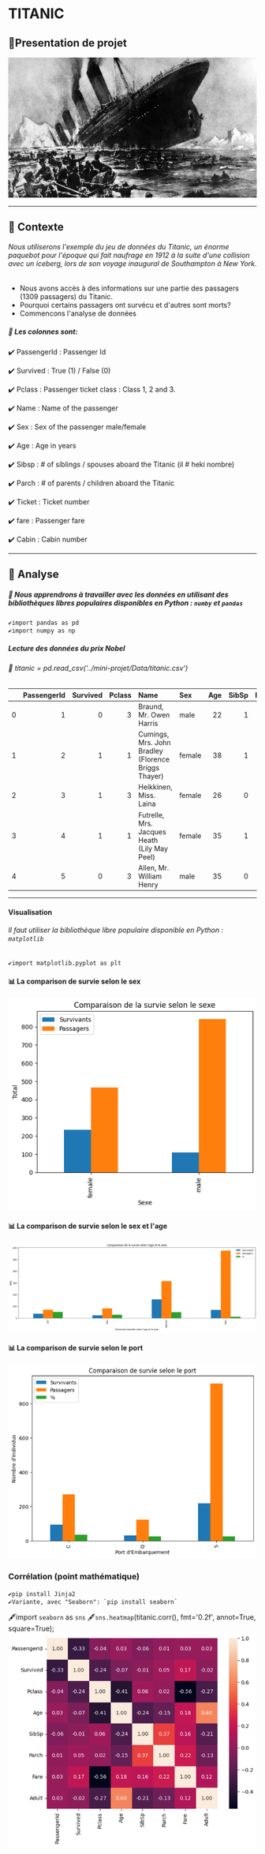 # TITANIC

## 📁Presentation de projet
![img](./image/titanic.jpg)

--------
## 📌 Contexte

###### <p>Nous utiliserons l'exemple du jeu de données du Titanic, un énorme paquebot pour l'époque qui fait naufrage en 1912 à la suite d'une collision avec un iceberg, lors de son voyage inaugural de Southampton à New York.</p>
   * Nous avons accès à des informations sur une partie des passagers (1309 passagers) du Titanic. 
   * Pourquoi certains passagers ont survécu et d'autres sont morts?
   * Commencons l'analyse de données


##### 🔖 Les colonnes sont:

✔️ PassengerId : Passenger Id

✔️ Survived : True (1) / False (0)

✔️ Pclass : Passenger ticket class : Class 1, 2 and 3.

✔️ Name : Name of the passenger

✔️ Sex : Sex of the passenger male/female

✔️ Age : Age in years

✔️ Sibsp :	# of siblings / spouses aboard the Titanic	(il # heki nombre)

✔️ Parch	: # of parents / children aboard the Titanic	

✔️ Ticket :	Ticket number	

✔️ fare :	Passenger fare	

✔️ Cabin : Cabin number

-------



## 📌 Analyse
##### 🔖 Nous apprendrons à travailler avec les données en utilisant des bibliothèques libres populaires disponibles en Python : `numby` et `pandas` 
	✔️import pandas as pd
	✔️import numpy as np

##### Lecture des données du prix Nobel
######  📄 titanic = pd.read_csv('../mini-projet/Data/titanic.csv')
|    |   PassengerId |   Survived |   Pclass | Name                                                | Sex    |   Age |   SibSp |   Parch | Ticket           |    Fare | Cabin   | Embarked   |
|---:|--------------:|-----------:|---------:|:----------------------------------------------------|:-------|------:|--------:|--------:|:-----------------|--------:|:--------|:-----------|
|  0 |             1 |          0 |        3 | Braund, Mr. Owen Harris                             | male   |    22 |       1 |       0 | A/5 21171        |  7.25   | nan     | S          |
|  1 |             2 |          1 |        1 | Cumings, Mrs. John Bradley (Florence Briggs Thayer) | female |    38 |       1 |       0 | PC 17599         | 71.2833 | C85     | C          |
|  2 |             3 |          1 |        3 | Heikkinen, Miss. Laina                              | female |    26 |       0 |       0 | STON/O2. 3101282 |  7.925  | nan     | S          |
|  3 |             4 |          1 |        1 | Futrelle, Mrs. Jacques Heath (Lily May Peel)        | female |    35 |       1 |       0 | 113803           | 53.1    | C123    | S          |
|  4 |             5 |          0 |        3 | Allen, Mr. William Henry                            | male   |    35 |       0 |       0 | 373450           |  8.05   | nan     | S          |          

-------

#### Visualisation
###### Il faut utiliser la bibliothèque libre populaire disponible en Python : `matplotlib`
    ✔️import matplotlib.pyplot as plt
#### 📊 La comparison de survie selon le sex
   ![img](./image/chart1.png)

#### 📊 La comparison de survie selon le sex et l'age
 ![img](./image/chart2.png)
#### 📊 La comparison de survie selon le port
![img](./image/chart3.png)
### Corrélation (point mathématique)
    ✔️pip install Jinja2
    ✔️Variante, avec "Seaborn": `pip install seaborn`
🖋️import `seaborn` as `sns`
🖋️`sns.heatmap`(titanic.corr(), fmt='0.2f', annot=True, square=True);
![img](./image/chart4.png)


